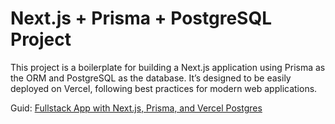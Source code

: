 # Next.js + Prisma + PostgreSQL Project
This project is a boilerplate for building a Next.js application using Prisma as the ORM and PostgreSQL as the database. It’s designed to be easily deployed on Vercel, following best practices for modern web applications.

Guid: [Fullstack App with Next.js, Prisma, and Vercel Postgres](https://vercel.com/guides/nextjs-prisma-postgres)
